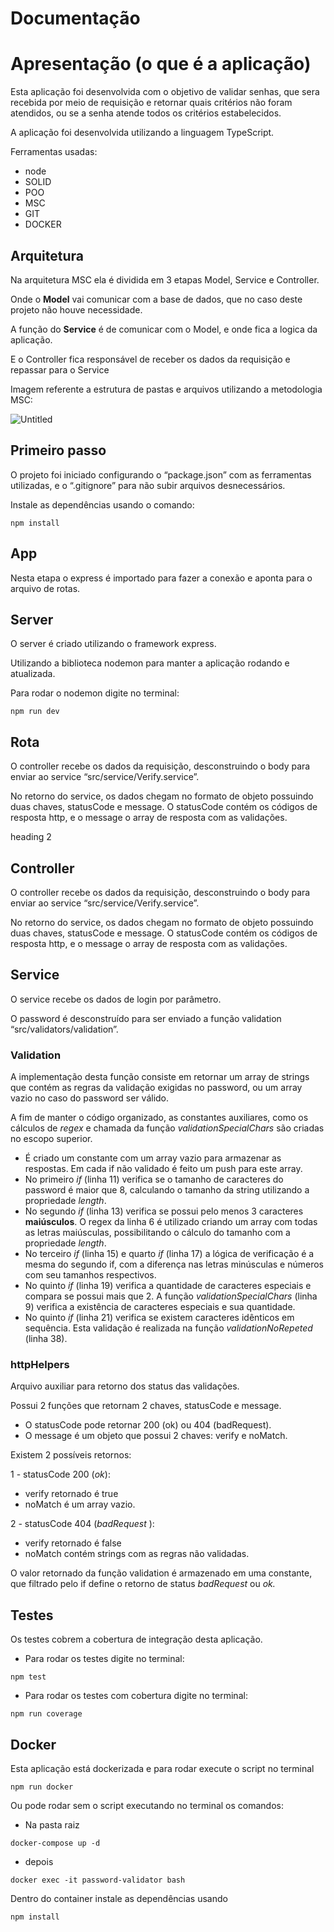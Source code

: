 # Documentação

# Apresentação (o que é a aplicação)

Esta aplicação foi desenvolvida com o objetivo de validar senhas, que sera recebida por meio de requisição e retornar quais critérios não foram atendidos, ou se a senha atende todos os critérios estabelecidos.

A aplicação foi desenvolvida utilizando a linguagem TypeScript.

Ferramentas usadas:

- node
- SOLID
- POO
- MSC
- GIT
- DOCKER

## Arquitetura

Na arquitetura MSC ela é dividida em 3 etapas Model, Service e Controller.

Onde o **Model** vai comunicar com a base de dados, que no caso deste projeto não houve necessidade.

A função do **Service** é de comunicar com o Model, e onde fica a logica da aplicação.

E o Controller fica responsável de receber os dados da requisição e repassar para o Service

Imagem referente a estrutura de pastas e arquivos utilizando a metodologia MSC:

![Untitled](Documentac%CC%A7a%CC%83o%20ded384ea31734c689dbbaba84960b088/Untitled.png)

## **Primeiro passo**

O projeto foi iniciado configurando o “package.json” com as ferramentas utilizadas, e o “.gitignore” para não subir arquivos desnecessários. 

Instale as dependências usando o comando:

`npm install`


## **App**

Nesta etapa o express é importado para fazer a conexão e aponta para o arquivo de rotas.

## **Server**

O server é criado utilizando o framework express.

Utilizando a biblioteca nodemon para manter a aplicação rodando e atualizada.

Para rodar o nodemon digite no terminal:


`npm run dev`



## **Rota**

O controller recebe os dados da requisição, desconstruindo o body para enviar ao service “src/service/Verify.service”.

No retorno do service, os dados chegam no formato de objeto possuindo duas chaves, statusCode e message. O statusCode contém os códigos de resposta http, e o message o array de resposta com as validações.

heading 2

## **Controller**

O controller recebe os dados da requisição, desconstruindo o body para enviar ao service “src/service/Verify.service”.

No retorno do service, os dados chegam no formato de objeto possuindo duas chaves, statusCode e message. O statusCode contém os códigos de resposta http, e o message o array de resposta com as validações.

## **Service**

O service recebe os dados de login por parâmetro.

O password é desconstruído para ser enviado a função validation “src/validators/validation”.

### **Validation**

A implementação desta função consiste em retornar um array de strings que contém as regras da validação exigidas no password, ou um array vazio no caso do password ser válido.

A fim de manter o código organizado, as constantes auxiliares, como os cálculos de *regex* e chamada da função *validationSpecialChars* são criadas no escopo superior.

- É criado um constante com um array vazio para armazenar as respostas. Em cada if não validado é feito um push para este array.
- No primeiro *if* (linha 11) verifica se o tamanho de caracteres do password é maior que 8, calculando o tamanho da string utilizando a propriedade *length*.
- No segundo *if* (linha 13) verifica se possui pelo menos 3 caracteres **maiúsculos**. O regex da linha 6 é utilizado criando um array com todas as letras maiúsculas, possibilitando o cálculo do tamanho com a propriedade *length*.
- No terceiro *if* (linha 15) e quarto *if* (linha 17) a lógica de verificação é a mesma do segundo if, com a diferença nas letras minúsculas e números com seu tamanhos respectivos.
- No quinto *if* (linha 19) verifica a quantidade de caracteres especiais e compara se possui mais que 2. A função *validationSpecialChars* (linha 9) verifica a existência de caracteres especiais e sua quantidade.
- No quinto *if* (linha 21) verifica se existem caracteres idênticos em sequência. Esta validação é realizada na função *validationNoRepeted* (linha 38).

### **httpHelpers**

Arquivo auxiliar para retorno dos status das validações.

Possui 2 funções que retornam 2 chaves, statusCode e message.

- O statusCode pode retornar 200 (ok) ou 404 (badRequest).
- O message é um objeto que possui 2 chaves: verify e noMatch.

Existem 2 possíveis retornos:

1 - statusCode 200 (*ok*):

- verify retornado é true
- noMatch é um array vazio.

2 - statusCode 404 (*badRequest* ):

- verify retornado é false
- noMatch contém strings com as regras não validadas.

O valor retornado da função validation é armazenado em uma constante, que filtrado pelo if define o retorno de status *badRequest* 
ou *ok.*

## **Testes**

Os testes cobrem a cobertura de integração desta aplicação.

- Para rodar os testes digite no terminal:

`npm test`


- Para rodar os testes com cobertura digite no terminal:


`npm run coverage`


## **Docker**

Esta aplicação está dockerizada e para rodar execute o script no terminal


`npm run docker`


Ou pode rodar sem o script executando no terminal os comandos:

- Na pasta raiz

`docker-compose up -d`


- depois

`docker exec -it password-validator bash`



Dentro do container instale as dependências usando

`npm install`

